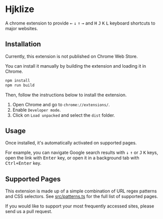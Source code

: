 # Hjklize

A chrome extension to provide <kbd>←</kbd> <kbd>↓</kbd> <kbd>↑</kbd> <kbd>→</kbd> and <kbd>H</kbd> <kbd>J</kbd> <kbd>K</kbd> <kbd>L</kbd> keyboard shortcuts to major websites.

## Installation

Currently, this extension is not published on Chrome Web Store.

You can install it manually by building the extension and loading it in Chrome.

```bash
npm install
npm run build
```

Then, follow the instructions below to install the extension.

1. Open Chrome and go to `chrome://extensions/`.
2. Enable `Developer mode`.
3. Click on `Load unpacked` and select the `dist` folder.

## Usage

Once installed, it's automatically activated on supported pages.

For example, you can navigate Google search results with <kbd>↓</kbd> <kbd>↑</kbd> or <kbd>J</kbd> <kbd>K</kbd> keys, open the link with <kbd>Enter</kbd> key, or open it in a background tab with <kbd>Ctrl+Enter</kbd> key.

## Supported Pages

This extension is made up of a simple combination of URL regex patterns and CSS selectors. See [src/patterns.ts](src/patterns.ts) for the full list of supported pages.

If you would like to support your most frequently accessed sites, please send us a pull request.
